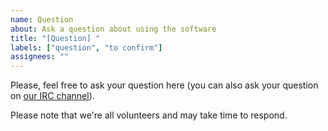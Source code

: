 ```yaml
---
name: Question
about: Ask a question about using the software
title: "[Question] "
labels: ["question", "to confirm"]
assignees: ""
---
```


Please, feel free to ask your question here (you can also ask your question on [our IRC channel](https://web.libera.chat/?nick=webguest?#exodus-privacy)).

Please note that we're all volunteers and may take time to respond.
